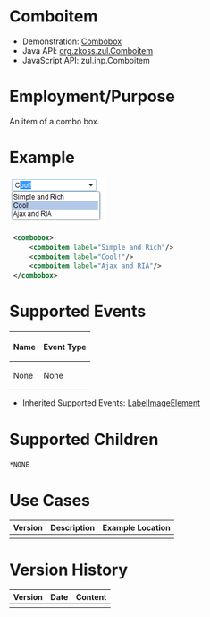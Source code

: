 

# Comboitem

- Demonstration: [Combobox](http://www.zkoss.org/zkdemo/combobox)
- Java API: [org.zkoss.zul.Comboitem](https://www.zkoss.org/javadoc/latest/zk/org/zkoss/zul/Comboitem.html)
- JavaScript API: <javadoc directory="jsdoc">zul.inp.Comboitem</javadoc>


# Employment/Purpose

An item of a combo box.

# Example

![](/zk_component_ref/images/ZKComRef_Combobox_Example.PNG)

```xml
 <combobox>
     <comboitem label="Simple and Rich"/>
     <comboitem label="Cool!"/>
     <comboitem label="Ajax and RIA"/>
 </combobox>
```

# Supported Events

<table>
<thead>
<tr class="header">
<th><center>
<p>Name</p>
</center></th>
<th><center>
<p>Event Type</p>
</center></th>
</tr>
</thead>
<tbody>
<tr class="odd">
<td><p>None</p></td>
<td><p>None</p></td>
</tr>
</tbody>
</table>

- Inherited Supported Events: [ LabelImageElement]({{site.baseurl}}/zk_component_ref/base_components/labelimageelement#Supported_Events)

# Supported Children

`*NONE`

# Use Cases

| Version | Description | Example Location |
|---------|-------------|------------------|
|         |             |                  |

# Version History



| Version | Date | Content |
|---------|------|---------|
|         |      |         |


